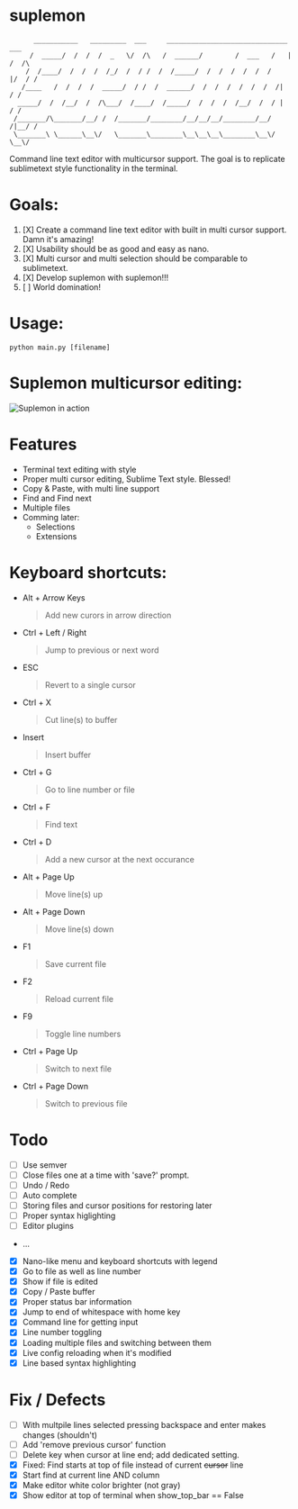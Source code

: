 
suplemon
========
          ___________   _________  ___     ______________________________   ___ 
         /  _____/  /  /  /  _   \/  /\   /  ______/        /  ___   /   | /  /\
        /  /____/  /  /  /  /_/  /  / /  /  /_____/  /  /  /  /  /  /    |/  / /
       /____   /  /  /  /  _____/  / /  /  ______/  /  /  /  /  /  /  /|    / /
      _____/  /  /__/  /  /\___/  /____/  /_____/  /  /  /  /__/  /  / |   / /
     /_______/\_______/__/ /  /_______/________/__/__/__/________/__/ /|__/ /
     \_______\ \______\__\/   \_______\________\__\__\__\________\__\/ \__\/

Command line text editor with multicursor support. The goal is to replicate sublimetext style functionality in the terminal.

# Goals:
 1. [X] Create a command line text editor with built in multi cursor support. Damn it's amazing!
 2. [X] Usability should be as good and easy as nano.
 3. [X] Multi cursor and multi selection should be comparable to sublimetext.
 4. [X] Develop suplemon with suplemon!!!
 5. [ ] World domination!

# Usage:

    python main.py [filename]

# Suplemon multicursor editing:
![Suplemon in action](http://bittemple.org/misc/suplemon/digits1.gif)

# Features
 * Terminal text editing with style
 * Proper multi cursor editing, Sublime Text style. Blessed!
 * Copy & Paste, with multi line support
 * Find and Find next
 * Multiple files
 * Comming later:
     * Selections
     * Extensions

# Keyboard shortcuts:

 * Alt + Arrow Keys
   > Add new curors in arrow direction

 * Ctrl + Left / Right
   > Jump to previous or next word
 
 * ESC
   > Revert to a single cursor
   
 * Ctrl + X
   > Cut line(s) to buffer
   
 * Insert
   > Insert buffer

 * Ctrl + G
   > Go to line number or file
   
 * Ctrl + F
   > Find text
   
 * Ctrl + D
   > Add a new cursor at the next occurance
 
 * Alt + Page Up
   > Move line(s) up
 
 * Alt + Page Down
   > Move line(s) down
   
 * F1
   > Save current file
   
 * F2
   > Reload current file
   
 * F9
   > Toggle line numbers
 
 * Ctrl + Page Up
   > Switch to next file
 
 * Ctrl + Page Down
   > Switch to previous file
   
   
# Todo
 * [ ] Use semver 
 * [ ] Close files one at a time with 'save?' prompt.
 * [ ] Undo / Redo
 * [ ] Auto complete
 * [ ] Storing files and cursor positions for restoring later
 * [ ] Proper syntax higlighting
 * [ ] Editor plugins
 * ...
 * [X] Nano-like menu and keyboard shortcuts with legend
 * [X] Go to file as well as line number 
 * [X] Show if file is edited
 * [X] Copy / Paste buffer
 * [X] Proper status bar information
 * [X] Jump to end of whitespace with home key 
 * [X] Command line for getting input
 * [X] Line number toggling
 * [X] Loading multiple files and switching between them
 * [X] Live config reloading when it's modified
 * [X] Line based syntax highlighting
 
# Fix / Defects
 * [ ] With multpile lines selected pressing backspace and enter makes changes (shouldn't)
 * [ ] Add 'remove previous cursor' function
 * [ ] Delete key when cursor at line end; add dedicated setting.
 * [X] Fixed: Find starts at top of file instead of current ~~cursor~~ line
 * [X] Start find at current line AND column
 * [X] Make editor white color brighter (not gray)
 * [X] Show editor at top of terminal when show_top_bar == False 
